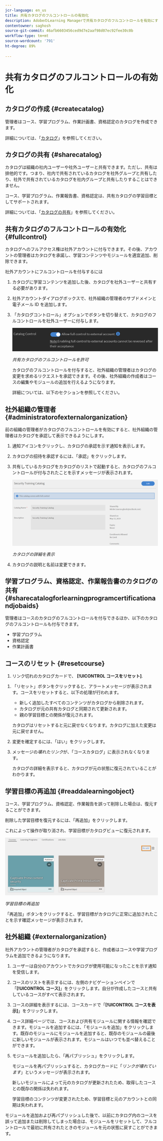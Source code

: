 ```yaml
---
jcr-language: en_us
title: 共有カタログのフルコントロールの有効化
description: AdobeのLearning Managerで共有カタログのフルコントロールを有効にする
contentowner: saghosh
source-git-commit: 46afb6603456ced9d7e2aaf98d07ec92fee30c0b
workflow-type: tm+mt
source-wordcount: '791'
ht-degree: 89%

---
```




# 共有カタログのフルコントロールの有効化

## カタログの作成 {#createcatalog}

管理者はコース、学習プログラム、作業計画書、資格認定のカタログを作成できます。

詳細については、「[カタログ](/help/migrated/administrators/feature-summary/catalogs.md)」を参照してください。

## カタログの共有 {#sharecatalog}

カタログは組織の社内ユーザーや社外ユーザーと共有できます。ただし、共有は排他的です。つまり、社内で共有されているカタログを社外グループと共有したり、社外で共有されているカタログを社内グループと共有したりすることはできません。

コース、学習プログラム、作業報告書、資格認定は、共有カタログの学習目標としてサポートされます。

詳細については、「[カタログの共有](/help/migrated/administrators/feature-summary/catalogs.md)」を参照してください。

## 共有カタログのフルコントロールの有効化 {#fullcontrol}

カタログへのフルアクセス権は社外アカウントに付与できます。その後、アカウントの管理者はカタログを承諾し、学習コンテンツやモジュールを適宜追加、削除できます。

社外アカウントにフルコントロールを付与するには

1. カタログに学習コンテンツを追加した後、カタログを社外ユーザーと共有する必要があります。
1. 社外アカウントダイアログボックスで、社外組織の管理者のサブドメインと電子メール ID を追加します。
1. 「カタログコントロール」オプションでボタンを切り替えて、カタログのフルコントロールを社外ユーザーに付与します。

   ![](assets/catalog-control.png)

   *共有カタログのフルコントロールを許可*

   カタログのフルコントロールを付与すると、社外組織の管理者はカタログの変更を求めるリクエストを承認できます。その後、社外組織の作成者はコースの編集やモジュールの追加を行えるようになります。

   詳細については、以下のセクションを参照してください。

## 社外組織の管理者 {#administratorofexternalorganization}

前の組織の管理者がカタログのフルコントロールを有効にすると、社外組織の管理者はカタログを承認して表示できるようにします。

1. 通知アイコンをクリックし、カタログの承認を示す通知を表示します。

   <!--![](assets/notification-to-acceptcatalog.png)-->

1. カタログの招待を承認するには、「承認」をクリックします。
1. 共有しているカタログをカタログのリストで起動すると、カタログのフルコントロールが付与されたことを示すメッセージが表示されます。

   ![](assets/catalog-details.png)

   *カタログの詳細を表示*

1. カタログの説明と名前は変更できます。

## 学習プログラム、資格認定、作業報告書のカタログの共有 {#sharecatalogforlearningprogramcertificationandjobaids}

管理者はコースのカタログのフルコントロールを付与できるほか、以下のカタログのフルコントロールも付与できます。

* 学習プログラム
* 資格認定
* 作業計画書

## コースのリセット {#resetcourse}

1. リンク切れのカタログカードで、 **[!UICONTROL コースをリセット]**.

<!-- ![](assets/reset-course.png)-->

1. 「リセット」ボタンをクリックすると、アラートメッセージが表示されます。コースをリセットすると、以下の処理が行われます。

   * 新しく追加したすべてのコンテンツがカタログから削除されます。
   * カタログが元の共有カタログと同期されて更新されます。
   * 親の学習目標との関係が復元されます。

   カタログはリセットすると元に戻せなくなります。カタログに加えた変更は元に戻せません。

1. 変更を確定するには、「はい」をクリックします。
1. メッセージの&#x200B;*壊れたリンク*&#x200B;が、「コースカタログ」に表示されなくなります。

   カタログの詳細を表示すると、カタログが元の状態に復元されていることがわかります。

## 学習目標の再追加 {#readdalearningobject}

コース、学習プログラム、資格認定、作業報告を誤って削除した場合は、復元することができます。

削除した学習目標を復元するには、「再追加」をクリックします。

これによって操作が取り消され、学習目標がカタログビューに復元されます。

![](assets/re-add-button.png)

*学習目標の再追加*

「再追加」ボタンをクリックすると、学習目標がカタログに正常に追加されたことを示す確認メッセージが表示されます。

## 社外組織 {#externalorganization}

社外アカウントの管理者がカタログを承認すると、作成者はコースや学習プログラムを追加できるようになります。

1. ユーザーは自分のアカウントでカタログが使用可能になったことを示す通知を受信します。
1. コースのリストを表示するには、左側のナビゲーションペインで「**[!UICONTROL コース]**」をクリックします。自分が作成したコースと共有しているコースがすべて表示されます。
1. コースの詳細を表示するには、コースカードで「**[!UICONTROL コースを表示]**」をクリックします。

   <!--![](assets/view-course.png)-->

1. コース詳細ページでは、コースおよび共有モジュールに関する情報を確認できます。モジュールを追加するには、「モジュールを追加」をクリックします。既存のモジュールにモジュールを追加すると、既存のモジュールの最後に新しいモジュールが表示されます。モジュールはいつでも並べ替えることができます。
1. モジュールを追加したら、「再パブリッシュ」をクリックします。

   モジュールを再パブリッシュすると、カタログカードに「*リンクが壊れています*」というメッセージが表示されます。

   新しいモジュールによって元のカタログが更新されたため、取得したコースとの既存の関係は失われます。

   学習目標のコンテンツが変更されたため、学習目標と元のアカウントとの同期は失われます。

   <!--![](assets/link-broken.png)-->

モジュールを追加および再パブリッシュした後で、以前にカタログ内のコースを誤って追加または削除してしまった場合は、モジュールをリセットして、フルコントロールで最初に共有されたときのモジュールを元の状態に戻すことができます。
